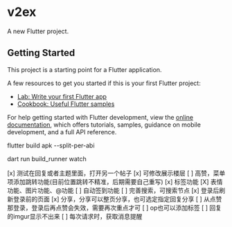 # v2ex

A new Flutter project.

## Getting Started

This project is a starting point for a Flutter application.

A few resources to get you started if this is your first Flutter project:

- [Lab: Write your first Flutter app](https://docs.flutter.dev/get-started/codelab)
- [Cookbook: Useful Flutter samples](https://docs.flutter.dev/cookbook)

For help getting started with Flutter development, view the
[online documentation](https://docs.flutter.dev/), which offers tutorials,
samples, guidance on mobile development, and a full API reference.

flutter build apk --split-per-abi

dart run build_runner watch

[x] 测试在回复或者主题里面，打开另一个帖子
[x] 可修改展示楼层
[ ] 高赞，菜单项添加跳转功能(目前位置跳转不精准，后期需要自己重写)
[x] 标签功能
[X] 表情功能、图片功能、@功能
[ ] 自动签到功能
[ ] 完善搜索，可搜索节点
[x] 登录后刷新登录前的页面
[x] 分享，分享可以整页分享，也可选定指定回复分享
[ ] 从点赞那登录，登录后再点赞会失效，需要再次重点才可
[ ] op也可以添加标签
[ ] 回复的imgur显示不出来
[ ] 每次请求时，获取消息提醒